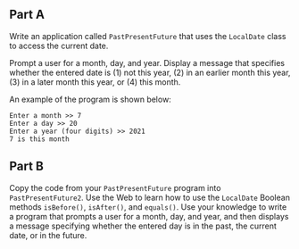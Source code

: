 ## Part A
Write an application called `PastPresentFuture` that uses the `LocalDate` class to access the current date.


Prompt a user for a month, day, and year. Display a message that specifies whether the entered date is (1) not this year, (2) in an earlier month this year, (3) in a later month this year, or (4) this month.

An example of the program is shown below: 

```
Enter a month >> 7
Enter a day >> 20
Enter a year (four digits) >> 2021
7 is this month
```

## Part B
Copy the code from your `PastPresentFuture` program into `PastPresentFuture2`. Use the Web to learn how to use the `LocalDate` Boolean methods `isBefore()`, `isAfter()`, and `equals()`. Use your knowledge to write a program that prompts a user for a month, day, and year, and then displays a message specifying whether the entered day is in the past, the current date, or in the future.


